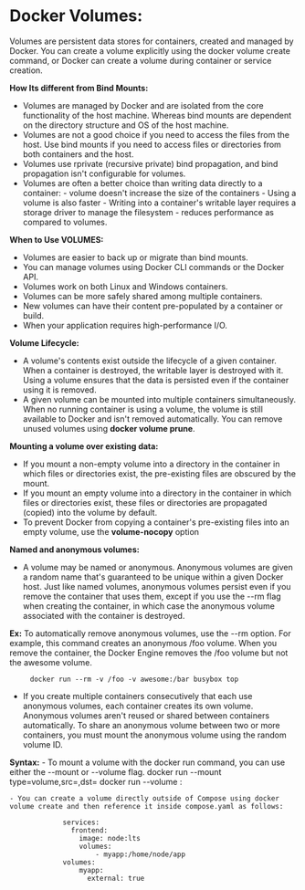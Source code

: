 # Docker Volumes:
Volumes are persistent data stores for containers, created and managed by Docker. You can create a volume explicitly using the docker volume create command, or Docker can create a volume during container or service creation.

**How Its different from Bind Mounts:**
  - Volumes are managed by Docker and are isolated from the core functionality of the host machine. Whereas bind mounts are dependent on the directory structure and OS of the host machine.
  - Volumes are not a good choice if you need to access the files from the host. Use bind mounts if you need to access files or directories from both containers and the host.
  - Volumes use rprivate (recursive private) bind propagation, and bind propagation isn't configurable for volumes.
  - Volumes are often a better choice than writing data directly to a container:
         - volume doesn't increase the size of the containers
         - Using a volume is also faster
         - Writing into a container's writable layer requires a storage driver to manage the filesystem - reduces performance as compared to volumes.

**When to Use VOLUMES:**
  - Volumes are easier to back up or migrate than bind mounts.
  - You can manage volumes using Docker CLI commands or the Docker API.
  - Volumes work on both Linux and Windows containers.
  - Volumes can be more safely shared among multiple containers.
  - New volumes can have their content pre-populated by a container or build.
  - When your application requires high-performance I/O.

**Volume Lifecycle:**  
 - A volume's contents exist outside the lifecycle of a given container. When a container is destroyed, the writable layer is destroyed with it. Using a volume ensures that the data is persisted even if the container using it is removed.
 - A given volume can be mounted into multiple containers simultaneously. When no running container is using a volume, the volume is still available to Docker and isn't removed automatically. You can remove unused volumes using **docker volume prune**.

**Mounting a volume over existing data:** 
 - If you mount a non-empty volume into a directory in the container in which files or directories exist, the pre-existing files are obscured by the mount.
 - If you mount an empty volume into a directory in the container in which files or directories exist, these files or directories are propagated (copied) into the volume by default.
 - To prevent Docker from copying a container's pre-existing files into an empty volume, use the **volume-nocopy** option

**Named and anonymous volumes:**
 - A volume may be named or anonymous. Anonymous volumes are given a random name that's guaranteed to be unique within a given Docker host. Just like named volumes, anonymous volumes persist even if you remove the container that uses them, except if you use the --rm flag when creating the container, in which case the anonymous volume associated with the container is destroyed.

  **Ex:** To automatically remove anonymous volumes, use the --rm option. For example, this command creates an anonymous /foo volume. When you remove the container, the Docker Engine removes the /foo volume but not the awesome volume.

         docker run --rm -v /foo -v awesome:/bar busybox top 

 - If you create multiple containers consecutively that each use anonymous volumes, each container creates its own volume. Anonymous volumes aren't reused or shared between containers automatically. To share an anonymous volume between two or more containers, you must mount the anonymous volume using the random volume ID. 

**Syntax:**
    - To mount a volume with the docker run command, you can use either the --mount or --volume flag.
                         docker run --mount type=volume,src=<volume-name>,dst=<mount-path>
                         docker run --volume <volume-name>:<mount-path> 

    - You can create a volume directly outside of Compose using docker volume create and then reference it inside compose.yaml as follows:    

                 services:
                   frontend:
                     image: node:lts
                     volumes:
                         - myapp:/home/node/app
                 volumes:
                     myapp:
                       external: true                 
